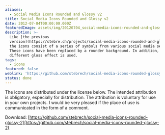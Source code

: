 ```yaml
---
aliases:
  - Social Media Icons Rounded and Glossy v2
title: Social Media Icons Rounded and Glossy v2
date: 2012-07-04T00:00:00.000Z
featuredImage: assets/img/20120704_social-media-icons-rounded-and-glossy-v2.jpg
description: >-
  Like [the previous
  version](https://stebre.ch/projects/social-media-icons-rounded-and-glossy-v1/),
  the icons consist of a series of symbols from various social media services.
  These icons have been replaced by a rounder background. In addition, a
  different gloss effect is used.
tags:
  - icons
featured: false
weblink: 'https://github.com/stebrech/social-media-icons-rounded-glossy-2'
status: done
---
```

The icons are distributed under the license below. The intended attribution is obligatory, especially for distribution. The attribution is voluntary for use in your own projects. I would be very pleased if the place of use is communicated in the form of a comment.

Download: [https://github.com/stebrech/social-media-icons-rounded-glossy-2](https://github.com/stebrech/social-media-icons-rounded-glossy-2)
